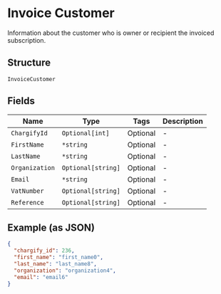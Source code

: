 
# Invoice Customer

Information about the customer who is owner or recipient the invoiced subscription.

## Structure

`InvoiceCustomer`

## Fields

| Name | Type | Tags | Description |
|  --- | --- | --- | --- |
| `ChargifyId` | `Optional[int]` | Optional | - |
| `FirstName` | `*string` | Optional | - |
| `LastName` | `*string` | Optional | - |
| `Organization` | `Optional[string]` | Optional | - |
| `Email` | `*string` | Optional | - |
| `VatNumber` | `Optional[string]` | Optional | - |
| `Reference` | `Optional[string]` | Optional | - |

## Example (as JSON)

```json
{
  "chargify_id": 236,
  "first_name": "first_name0",
  "last_name": "last_name8",
  "organization": "organization4",
  "email": "email6"
}
```

